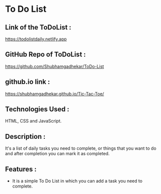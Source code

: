 # To Do List

## Link of the ToDoList :
https://todolistdaily.netlify.app

## GitHub Repo of ToDoList :
https://github.com/Shubhamgadhekar/ToDo-List

## github.io link :
https://shubhamgadhekar.github.io/Tic-Tac-Toe/

## Technologies Used : 
HTML, CSS and JavaScript.

## Description :
It's a list of daily tasks you need to complete, or things that you want to do and after completion you can mark it as completed.

## Features :
* It is a simple To Do List in which you can add a task you need to complete.
